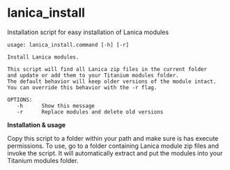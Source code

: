 lanica_install
==============

Installation script for easy installation of Lanica modules

    usage: lanica_install.command [-h] [-r]

    Install Lanica modules. 

    This script will find all Lanica zip files in the current folder
    and update or add them to your Titanium modules folder.
    The default behavior will keep older versions of the module intact.
    You can override this behavior with the -r flag.

    OPTIONS:
       -h      Show this message
       -r      Replace modules and delete old versions




<b>Installation & usage</b>

Copy this script to a folder within your path and make sure is has execute permissions. 
To use, go to a folder containing Lanica module zip files and invoke the script. It will automatically extract and put the modules into your Titanium modules folder.
